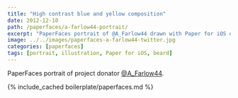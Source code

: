 ```yaml
---
title: "High contrast blue and yellow composition"
date: 2012-12-10
path: /paperfaces/a-farlow44-portrait/
excerpt: "PaperFaces portrait of @A_Farlow44 drawn with Paper for iOS on an iPad."
image: ../../images/paperfaces-a-farlow44-twitter.jpg
categories: [paperfaces]
tags: [portrait, illustration, Paper for iOS, beard]
---
```


PaperFaces portrait of project donator [@A_Farlow44](https://twitter.com/A_Farlow44).

{% include_cached boilerplate/paperfaces.md %}
